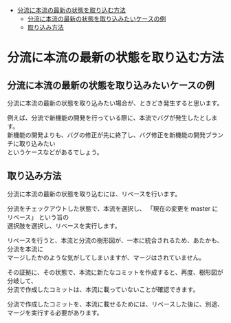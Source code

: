 <!-- TOC START min:1 max:3 link:true asterisk:false update:true -->
- [分流に本流の最新の状態を取り込む方法](#分流に本流の最新の状態を取り込む方法)
  - [分流に本流の最新の状態を取り込みたいケースの例](#分流に本流の最新の状態を取り込みたいケースの例)
  - [取り込み方法](#取り込み方法)
<!-- TOC END -->


# 分流に本流の最新の状態を取り込む方法

## 分流に本流の最新の状態を取り込みたいケースの例

分流に本流の最新の状態を取り込みたい場合が、ときどき発生すると思います。

例えば、分流で新機能の開発を行っている際に、本流でバグが発生したとします。  
新機能の開発よりも、バグの修正が先に終了し、バグ修正を新機能の開発ブランチに取り込みたい  
というケースなどがあるでしょう。


## 取り込み方法

分流に本流の最新の状態を取り込むには、リベースを行います。

分流をチェックアウトした状態で、本流を選択し、 「現在の変更を master にリベース」 という旨の  
選択肢を選択し、リベースを実行します。

リベースを行うと、本流と分流の樹形図が、一本に統合されるため、あたかも、分流を本流に  
マージしたかのような気がしてしまいますが、マージはされていません。

その証拠に、その状態で、本流に新たなコミットを作成すると、再度、樹形図が分岐して、  
分流で作成したコミットは、本流に載っていないことが確認できます。

分流で作成したコミットを、本流に載せるためには、リベースした後に、別途、マージを実行する必要があります。
